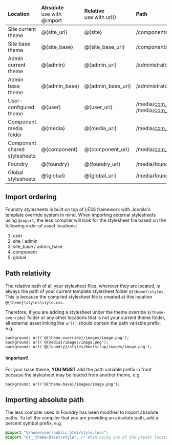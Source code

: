<table>
<thead>
    <td><strong>Location</strong></td>
    <td><strong>Absolute</strong><br/>use with @import</td>
    <td><strong>Relative</strong><br/>use with url()</td>
    <td><strong>Path</strong></td>
</thead>
<tr>
    <td>Site current theme</td>
    <td>@{site_uri}</td>
    <td>@{site}</td>
    <td>/components/<u>com_component</u>/themes/<u>current_theme</u></td>
</tr>
<tr>
    <td>Site base theme</td>
    <td>@{site_base}</td>
    <td>@{site_base_uri}</td>
    <td>/components/<u>com_component</u>/themes/<u>base_theme</u></td>
</tr>
<tr>
    <td>Admin current theme</td>
    <td>@{admin}</td>
    <td>@{admin_uri}</td>
    <td>/administrator/components/<u>com_component</u>/themes/<u>current_theme</u></td>
</tr>
<tr>
    <td>Admin base theme</td>
    <td>@{admin_base}</td>
    <td>@{admin_base_uri}</td>
    <td>/administrator/components/<u>com_component</u>/themes/<u>base_theme</u></td>
</tr>
<tr>
    <td>User-configured theme</td>
    <td>@{user}</td>
    <td>@{user_uri}</td>
    <td>/media/<u>com_component</u>/admin/themes/<u>theme_name</u><br/>/media/<u>com_component</u>/site/themes/<u>theme_name</u></td>
</tr>
<tr>
    <td>Component media folder</td>
    <td>@{media}</td>
    <td>@{media_uri}</td>
    <td>/media/<u>com_component</u></td>
</tr>
<tr>
    <td>Component shared stylesheets</td>
    <td>@{component}</td>
    <td>@{component_uri}</td>
    <td>/media/<u>com_component</u>/styles</td>
</tr>
<tr>
    <td>Foundry</td>
    <td>@{foundry}</td>
    <td>@{foundry_uri}</td>
    <td>/media/foundry/4.0</td>
</tr>
<tr>
    <td>Global stylesheets</td>
    <td>@{global}</td>
    <td>@{global_uri}</td>
    <td>/media/foundry/4.0/styles</td>
</tr>
</table>

Import ordering
---------------
Foundry stylesheets is built on top of LESS framework with Joomla's template override system in mind.
When importing external stylesheets using `@import`, the less compiler will look for the stylesheet file based on the following order of asset locations:

1. user
2. site / admin
3. site_base / admin_base
4. component
5. global

Path relativity
---------------
The relative path of all your stylesheet files, wherever they are located, is always the path of your current template stylesheet folder `@{theme}\styles`. This is because the compiled stylesheet file is created at this location `@{theme}\styles\style.css`.

Therefore, if you are adding a stylesheet under the theme override `${theme-override}` folder or any other locations that is not your current theme folder, all external asset linking like `url()` should contain the path variable prefix, e.g.
```
background: url('@{theme-override}/images/image.png');
background: url('@{media}/images/image.png');
background: url('@{foundry}/styles/bootstrap/images/image.png');
```

#### Important!
For your base theme, **YOU MUST** add the path variable prefix in front because the stylesheet may be loaded from another theme, e.g.
```
background: url('@{theme-base}/images/image.png');
```

Importing absolute path
-----------------------
The less compiler used in Foundry has been modified to import absolute paths. To tell the compiler that you are providing an absolute path, add a percent symbol prefix, e.g.
```css
@import "%/home/user/public_html/style.less";
@import "@{__theme-base}/style"; /* When using one of the preset locations */
